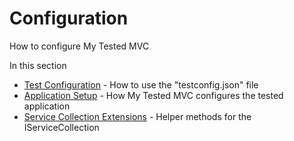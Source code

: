 # Configuration

How to configure My Tested MVC

<span class="article-contents">In this section</span>
 - [Test Configuration](/guide/testconfig.html) - How to use the "testconfig.json" file
 - [Application Setup](/guide/appconfig.html) - How My Tested MVC configures the tested application
 - [Service Collection Extensions](/guide/servicecollectionextensions.html) - Helper methods for the IServiceCollection